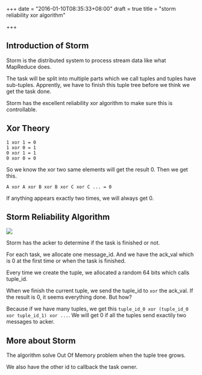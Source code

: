 +++
date = "2016-01-10T08:35:33+08:00"
draft = true
title = "storm reliability xor algorithm"

+++



## Introduction of Storm

Storm is the distributed system to process stream data like what MapReduce does.

The task will be split into multiple parts which we call tuples and tuples have sub-tuples. Apprently, we have to finish this tuple tree before we think we get the task done.

Storm has the excellent reliability xor algorithm to make sure this is controllable.

## Xor Theory

```
1 xor 1 = 0
1 xor 0 = 1
0 xor 1 = 1
0 xor 0 = 0
```

So we know the xor two same elements will get the result 0. Then we get this.

```
A xor A xor B xor B xor C xor C ... = 0 
```

If anything appears exactly two times, we will always get 0.

## Storm Reliability Algorithm

![](storm_acker.jpg)

Storm has the acker to determine if the task is finished or not.

For each task, we allocate one message_id. And we have the ack_val which is 0 at the first time or when the task is finished.

Every time we create the tuple, we allocated a random 64 bits which calls tuple_id.

When we finish the current tuple, we send the tuple_id to `xor` the ack_val. If the result is 0, it seems everything done. But how?

Because if we have many tuples, we get this `tuple_id_0 xor (tuple_id_0 xor tuple_id_1) xor ...`. We will get 0 if all the tuples send exactily two messages to acker.

## More about Storm

The algorithm solve Out Of Memory problem when the tuple tree grows.

We also have the other id to callback the task owner.